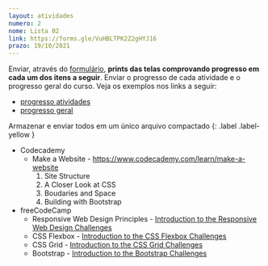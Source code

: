 ```yaml
---
layout: atividades
numero: 2
nome: Lista 02
link: https://forms.gle/VuHBLTPK2Z2gHYJ16
prazo: 19/10/2021
---
```


Enviar, através do <a href="{{ page.link }}" target="_blank">formulário</a>, **prints das telas comprovando progresso em cada um dos itens a seguir**. 
Enviar o progresso de cada atividade e o progresso geral do curso. 
Veja os exemplos nos links a seguir: 
  - [progresso atividades]() 
  - [progresso geral]() 

Armazenar e enviar todos em um único arquivo compactado
{: .label .label-yellow }

- Codecademy
  - Make a Website - <a href="https://www.codecademy.com/learn/make-a-website" target="_blank">https://www.codecademy.com/learn/make-a-website</a>
    1. Site Structure
    1. A Closer Look at CSS
    1. Boudaries and Space
    1. Building with Bootstrap 
- freeCodeCamp
  - Responsive Web Design Principles - <a href="https://www.freecodecamp.org/learn/responsive-web-design/responsive-web-design-principles/">Introduction to the Responsive Web Design Challenges</a>
  - CSS Flexbox - <a href="https://www.freecodecamp.org/learn/responsive-web-design/css-flexbox">Introduction to the CSS Flexbox Challenges</a>
  - CSS Grid - <a href="https://www.freecodecamp.org/learn/responsive-web-design/css-grid/">Introduction to the CSS Grid Challenges</a>
  - Bootstrap - <a href="https://www.freecodecamp.org/learn/front-end-development-libraries/bootstrap/">Introduction to the Bootstrap Challenges</a>
